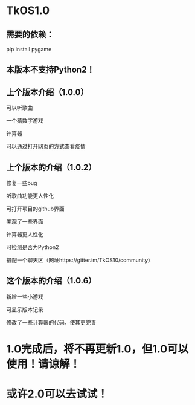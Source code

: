 # TkOS1.0


## 需要的依赖：

pip install pygame


## 本版本不支持Python2！

## 上个版本介绍（1.0.0）

可以听歌曲

一个猜数字游戏

计算器

可以通过打开网页的方式查看疫情
## 上个版本的介绍（1.0.2）

修复一些bug

听歌曲功能更人性化

可打开项目的github界面

美观了一些界面

计算器更人性化

可检测是否为Python2

搭配一个聊天区（网址https://gitter.im/TkOS10/community）
## 这个版本的介绍（1.0.6）

新增一些小游戏

可显示版本记录

修改了一些计算器的代码，使其更完善
# 1.0完成后，将不再更新1.0，但1.0可以使用！请谅解！
# 或许2.0可以去试试！
